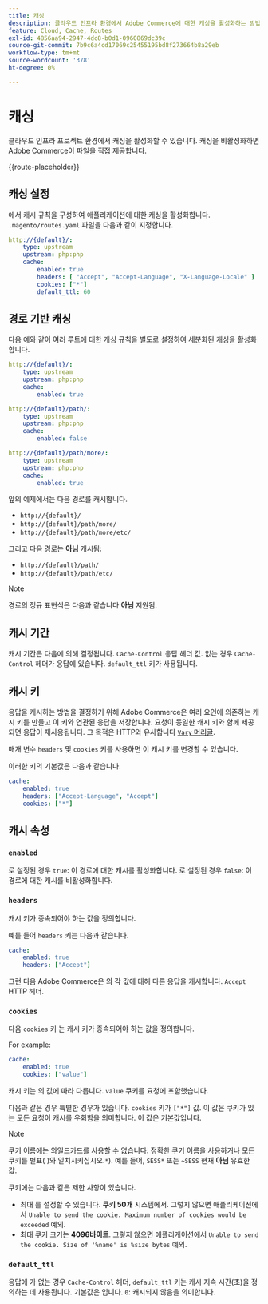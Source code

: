```yaml
---
title: 캐싱
description: 클라우드 인프라 환경에서 Adobe Commerce에 대한 캐싱을 활성화하는 방법을 알아봅니다.
feature: Cloud, Cache, Routes
exl-id: 4856aa94-2947-4dc8-b0d1-0960869dc39c
source-git-commit: 7b9c6a4cd17069c25455195bd8f273664b8a29eb
workflow-type: tm+mt
source-wordcount: '378'
ht-degree: 0%

---
```


# 캐싱

클라우드 인프라 프로젝트 환경에서 캐싱을 활성화할 수 있습니다. 캐싱을 비활성화하면 Adobe Commerce이 파일을 직접 제공합니다.

{{route-placeholder}}

## 캐싱 설정

에서 캐시 규칙을 구성하여 애플리케이션에 대한 캐싱을 활성화합니다. `.magento/routes.yaml` 파일을 다음과 같이 지정합니다.

```yaml
http://{default}/:
    type: upstream
    upstream: php:php
    cache:
        enabled: true
        headers: [ "Accept", "Accept-Language", "X-Language-Locale" ]
        cookies: ["*"]
        default_ttl: 60
```

## 경로 기반 캐싱

다음 예와 같이 여러 루트에 대한 캐싱 규칙을 별도로 설정하여 세분화된 캐싱을 활성화합니다.

```yaml
http://{default}/:
    type: upstream
    upstream: php:php
    cache:
        enabled: true

http://{default}/path/:
    type: upstream
    upstream: php:php
    cache:
        enabled: false

http://{default}/path/more/:
    type: upstream
    upstream: php:php
    cache:
        enabled: true
```

앞의 예제에서는 다음 경로를 캐시합니다.

- `http://{default}/`
- `http://{default}/path/more/`
- `http://{default}/path/more/etc/`

그리고 다음 경로는 **아님** 캐시됨:

- `http://{default}/path/`
- `http://{default}/path/etc/`

>[!NOTE]
>
>경로의 정규 표현식은 다음과 같습니다 **아님** 지원됨.

## 캐시 기간

캐시 기간은 다음에 의해 결정됩니다. `Cache-Control` 응답 헤더 값. 없는 경우 `Cache-Control` 헤더가 응답에 있습니다. `default_ttl` 키가 사용됩니다.

## 캐시 키

응답을 캐시하는 방법을 결정하기 위해 Adobe Commerce은 여러 요인에 의존하는 캐시 키를 만들고 이 키와 연관된 응답을 저장합니다. 요청이 동일한 캐시 키와 함께 제공되면 응답이 재사용됩니다. 그 목적은 HTTP와 유사합니다 [`Vary` 머리글](https://www.w3.org/Protocols/rfc2616/rfc2616-sec14.html#sec14.44).

매개 변수 `headers` 및 `cookies` 키를 사용하면 이 캐시 키를 변경할 수 있습니다.

이러한 키의 기본값은 다음과 같습니다.

```yaml
cache:
    enabled: true
    headers: ["Accept-Language", "Accept"]
    cookies: ["*"]
```

## 캐시 속성

### `enabled`

로 설정된 경우 `true`: 이 경로에 대한 캐시를 활성화합니다. 로 설정된 경우 `false`: 이 경로에 대한 캐시를 비활성화합니다.

### `headers`

캐시 키가 종속되어야 하는 값을 정의합니다.

예를 들어 `headers` 키는 다음과 같습니다.

```yaml
cache:
    enabled: true
    headers: ["Accept"]
```

그런 다음 Adobe Commerce은 의 각 값에 대해 다른 응답을 캐시합니다. `Accept` HTTP 헤더.

### `cookies`

다음 `cookies` 키 는 캐시 키가 종속되어야 하는 값을 정의합니다.

For example:

```yaml
cache:
    enabled: true
    cookies: ["value"]
```

캐시 키는 의 값에 따라 다릅니다. `value` 쿠키를 요청에 포함했습니다.

다음과 같은 경우 특별한 경우가 있습니다. `cookies` 키가 `["*"]` 값. 이 값은 쿠키가 있는 모든 요청이 캐시를 우회함을 의미합니다. 이 값은 기본값입니다.

>[!NOTE]
>
>쿠키 이름에는 와일드카드를 사용할 수 없습니다. 정확한 쿠키 이름을 사용하거나 모든 쿠키를 별표( )와 일치시키십시오.`*`). 예를 들어, `SESS*` 또는 `~SESS` 현재 **아님** 유효한 값.

쿠키에는 다음과 같은 제한 사항이 있습니다.

- 최대 를 설정할 수 있습니다. **쿠키 50개** 시스템에서. 그렇지 않으면 애플리케이션에서 `Unable to send the cookie. Maximum number of cookies would be exceeded` 예외.
- 최대 쿠키 크기는 **4096바이트**. 그렇지 않으면 애플리케이션에서 `Unable to send the cookie. Size of '%name' is %size bytes` 예외.

### `default_ttl`

응답에 가 없는 경우 `Cache-Control` 헤더, `default_ttl` 키는 캐시 지속 시간(초)을 정의하는 데 사용됩니다. 기본값은 입니다. `0`: 캐시되지 않음을 의미합니다.

